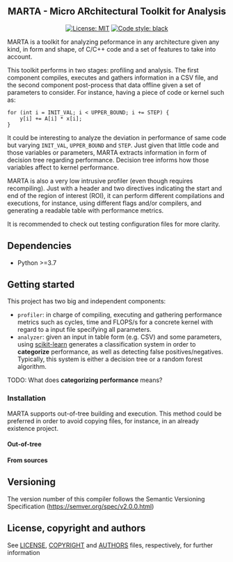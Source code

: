 <h2 align="center">MARTA - Micro ARchitectural Toolkit for Analysis</h2>

<p align="center">
<a href="https://github.com/psf/black/blob/master/LICENSE"><img alt="License: MIT" src="https://black.readthedocs.io/en/stable/_static/license.svg"></a>
<a href="https://github.com/psf/black"><img alt="Code style: black" src="https://img.shields.io/badge/code%20style-black-000000.svg"></a>
</p>

MARTA is a toolkit for analyzing peformance in any architecture given any kind,
in form and shape, of C/C++ code and a set of features to take into account.

This toolkit performs in two stages: profiling and analysis. The first component
compiles, executes and gathers information in a CSV file, and the second
component post-process that data offline given a set of parameters to consider.
For instance, having a piece of code or kernel such as:

```
for (int i = INIT_VAL; i < UPPER_BOUND; i += STEP) {
    y[i] += A[i] * x[i];
}
```

It could be interesting to analyze the deviation in performance of same code
but varying `INIT_VAL`, `UPPER_BOUND` and `STEP`. Just given that little code
and those variables or parameters, MARTA extracts information in form of decision tree
regarding performance. Decision tree informs how those variables affect to
kernel performance.

MARTA is also a very low intrusive profiler (even though requires recompiling).
Just with a header and two directives indicating the start and end of the
region of interest (ROI), it can perform different compilations and executions,
for instance, using different flags and/or compilers, and generating a readable
table with performance metrics.

It is recommended to check out testing configuration files for more clarity.

## Dependencies

- Python >=3.7

## Getting started

This project has two big and independent components:

- `profiler`: in charge of compiling, executing and gathering performance
  metrics such as cycles, time and FLOPS/s for a concrete kernel with regard to
  a input file specifying all parameters.
- `analyzer`: given an input in table form (e.g. CSV) and some parameters,
  using [scikit-learn](https://scikit-learn.org/stable/index.html)
  generates a classification system in order to **categorize** performance,
  as well as detecting false positives/negatives. Typically, this system is
  either a decision tree or a random forest algorithm.

TODO: What does **categorizing performance** means?

### Installation

MARTA supports out-of-tree building and execution. This method could be
preferred in order to avoid copying files, for instance, in an already
existence project.

#### Out-of-tree

#### From sources

## Versioning

The version number of this compiler follows the Semantic Versioning
Specification (<https://semver.org/spec/v2.0.0.html>)

## License, copyright and authors

See [LICENSE](LICENSE), [COPYRIGHT](COPYRIGHT) and [AUTHORS](AUTHORS) files, respectively, for further information
